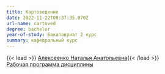 ```yaml
---
title: Картоведение
date: 2022-11-22T08:37:35.070Z
url-name: cartoved
degree: bachelor
year-of-study: Бакалавриат 2 курс
summary: кафедральный курс
---
```

{{< lead >}} [Алексеенко Наталья Анатольевна](https://istina.msu.ru/profile/valtuz/){{< /lead >}} \
[Рабочая программа дисциплины](https://disk.yandex.ru/i/YocgcNE_9_6MXw)